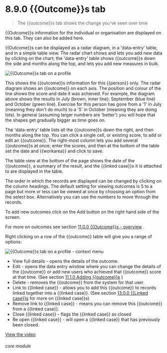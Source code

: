 # 8.9.0    {{Outcome}}s tab

> The {{outcome}}s tab shows the change you've seen over time 

{{Outcome}}s information for the individual or organisation are displayed on this tab. They can also be added here.

{{Outcome}}s can be displayed as a radar diagram, in a 'data-entry' table, and in a simple table view. The radar chart shows and lets you add new data by clicking on the chart; the 'data-entry' table shows {{outcome}}s down the side and months along the top, and lets you add new measures in bulk. 

![{{Outcome}}s tab on a profile]({{imgpath}}50a.png)

This shows the {{outcome}}s information for this {{person}} only. The radar diagram shows an {{outcome}} on each axis. The position and colour of the line shows the score and date it was achieved. For example, the diagram above shows the results in July (brown, inner line); September (blue line) and October (green line). Exercise for this person has gone from a '1' in July (meaning they don't do much) to a '5' in October (meaning they are doing lots). In general (assuming larger numbers are 'better') you will hope that the shapes get gradually bigger as time goes on.

The 'data-entry' table lists all the {{outcome}}s down the right, and then months along the top. You can click a single cell, or existing score, to add or edit an {{outcome}}. The right-most column lets you add several {{outcome}}s at once; enter the scores, and then at the bottom of the table set the date and {{workarea}} and click to save.

The table view at the bottom of the page shows the date of the {{outcome}}, a summary of the result, and the {{linked case}}s it is attached to are displayed in the table.

The order in which the records are displayed can be changed by clicking on the column headings. The default setting for viewing outcomes is 5 to a page but more or less can be viewed at once by choosing an option from the select box. Alternatively you can use the numbers to move through the records.

To add new outcomes click on the Add button on the right hand side of the screen.

For more on outcomes see section [11.0.0  {{Outcome}}s - overview](/help/index/v/{{version}}/p/11.0.0) .

Right clicking on a row of the {{outcome}} table will give you a range of options:

![{{Outcome}}s tab on a profile - context menu]({{imgpath}}50b.png)

  * View full details - opens the details of the outcome.
  * Edit - opens the data entry window where you can change the details of the {{outcome}} or add new users who achieved that {{outcome}} score at that time. (See section [11.1.0  Adding {{outcome}}s](/help/index/v/{{version}}/p/11.1.0) )
  * Delete - removes the {{outcome}} from the system for that user.
  * Link to {{linked case}} - allows you to add this {{outcome}} to records linked together into a {{linked case}}. (See section [13.0.0  {{Linked case}}s](/help/index/v/{{version}}/p/13.0.0) for more on {{linked case}}s)
  * Remove link to {{linked case}} - means you can remove this {{outcome}} from a {{linked case}}.
  * Close {{linked case}} - flags the {{linked case}} as closed
  * Re open {{linked case}} - will open a {{linked case}} that has previously been closed. 

[View the video](/help/video/id/11)
###### core module

